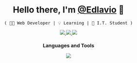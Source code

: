 
<p>
  <h1 align="center">
    <b>Hello there, I'm <a href="https://github.com/Edlavio">@Edlavio</a> 👋</b>
  </h1>
  <p align="center">
    <samp>( 👨‍💻 Web Developer | 💡 Learning | 🧠 I.T. Student )</samp>
  </p>
</p>

<p align="center">
  <a target="_blank" href="https://www.linkedin.com/in/edlavio">
    <img src="https://img.shields.io/badge/linkedin-edlavio-0072B1?logo=linkedin&style=flat-square" />
  </a>
    <a target="_blank" href="mailto:edlavioe@duck.com">
    <img src="https://img.shields.io/badge/Email-ff0000?logo=Gmail&logoColor=white&style=flat-square" />
  </a>
  <a href="https://www.hackerrank.com/profile/edlavio">
    <img src="https://img.shields.io/badge/Hacker Rank-008000?logo=hackerrank&logoColor=white&style=flat-square" />
  </a>
</p>

<div align="center">
 <h3>Languages and Tools</h3>
  <a href="https://skillicons.dev">
    <img src="https://skillicons.dev/icons?i=html,css,js,sass,react,figma,linux,git" />
  </a>
</div>
